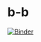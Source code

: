 # b-b
[![Binder](https://mybinder.org/badge_logo.svg)](https://mybinder.org/v2/gh/Elzic6/b-b.git/HEAD?urlpath=%2Fvoila%2Frender%2FBear_and_Bee.ipynb)